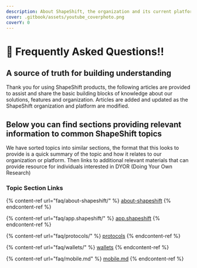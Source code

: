 ```yaml
---
description: About ShapeShift, the organization and its current platform
cover: .gitbook/assets/youtube_coverphoto.png
coverY: 0
---
```


# 🥳 Frequently Asked Questions!!

## A source of truth for building understanding

Thank you for using ShapeShift products, the following articles are provided to assist and share the basic building blocks of knowledge about our solutions, features and organization. Articles are added and updated as the ShapeShift organization and platform are modified.&#x20;

## Below you can find sections providing relevant information to common ShapeShift topics

We have sorted topics into similar sections, the format that this looks to provide is a quick summary of the topic and how it relates to our organization or platform. Then links to additional relevant materials that can provide resource for individuals interested in DYOR (Doing Your Own Research)  &#x20;

### Topic Section Links

{% content-ref url="faq/about-shapeshift/" %}
[about-shapeshift](faq/about-shapeshift/)
{% endcontent-ref %}

{% content-ref url="faq/app.shapeshift/" %}
[app.shapeshift](faq/app.shapeshift/)
{% endcontent-ref %}

{% content-ref url="faq/protocols/" %}
[protocols](faq/protocols/)
{% endcontent-ref %}

{% content-ref url="faq/wallets/" %}
[wallets](faq/wallets/)
{% endcontent-ref %}

{% content-ref url="faq/mobile.md" %}
[mobile.md](faq/mobile.md)
{% endcontent-ref %}
